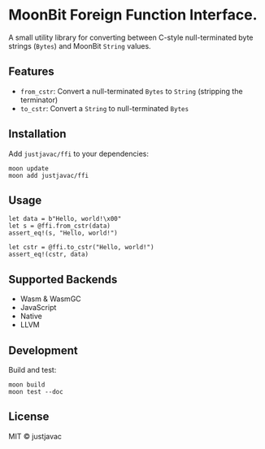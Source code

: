 # MoonBit Foreign Function Interface.

A small utility library for converting between C-style null-terminated byte
strings (`Bytes`) and MoonBit `String` values.

## Features

- `from_cstr`: Convert a null-terminated `Bytes` to `String` (stripping the
  terminator)
- `to_cstr`: Convert a `String` to null-terminated `Bytes`

## Installation

Add `justjavac/ffi` to your dependencies:

```shell
moon update
moon add justjavac/ffi
```

## Usage

```moonbit
let data = b"Hello, world!\x00"
let s = @ffi.from_cstr(data)
assert_eq!(s, "Hello, world!")

let cstr = @ffi.to_cstr("Hello, world!")
assert_eq!(cstr, data)
```

## Supported Backends

- Wasm & WasmGC
- JavaScript
- Native
- LLVM

## Development

Build and test:

```shell
moon build
moon test --doc
```

## License

MIT © justjavac
